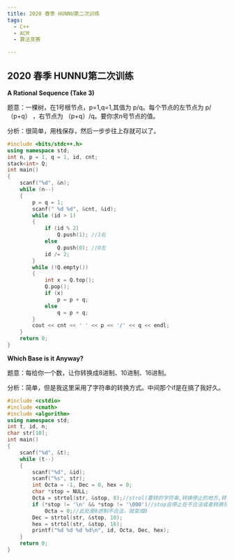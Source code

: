 ```yaml
---
title: 2020 春季 HUNNU第二次训练
tags:
  - C++
  - ACM
  - 算法竞赛

---
```


## 2020 春季 HUNNU第二次训练

**A Rational Sequence (Take 3)**

题意：一棵树，在1号根节点，p=1,q=1,其值为 p/q。每个节点的左节点为 p/（p+q） ，右节点为 （p+q）/q。要你求n号节点的值。

分析：很简单，用栈保存，然后一步步往上存就可以了。

```c++
#include <bits/stdc++.h>
using namespace std;
int n, p = 1, q = 1, id, cnt;
stack<int> Q;
int main()
{
    scanf("%d", &n);
    while (n--)
    {
        p = q = 1;
        scanf(" %d %d", &cnt, &id);
        while (id > 1)
        {
            if (id % 2)
                Q.push(1); //1右
            else
                Q.push(0); //0左
            id /= 2;
        }
        while (!Q.empty())
        {
            int x = Q.top();
            Q.pop();
            if (x)
                p = p + q;
            else
                q = p + q;
        }
        cout << cnt << ' ' << p << '/' << q << endl;
    }
    return 0;
}
```

**Which Base is it Anyway?**

题意：每给你一个数，让你转换成8进制、10进制、16进制。

分析：简单，但是我这里采用了字符串的转换方式。中间那个if是在搞了我好久。

```c++
#include <cstdio>
#include <cmath>
#include <algorithm>
using namespace std;
int t, id, n;
char str[10];
int main()
{
    scanf("%d", &t);
    while (t--)
    {
        scanf("%d", &id);
        scanf("%s", str);
        int Octa = -1, Dec = 0, hex = 0;
        char *stop = NULL;
        Octa = strtol(str, &stop, 8);//strol(要转的字符串,转换停止的地方,转换的进制)
        if (*stop != '\n' && *stop != '\000')//stop会停止在不合法或者转换完全之后的位置
            Octa = 0;//此处是8进制不合法，就变成0
        Dec = strtol(str, &stop, 10);
        hex = strtol(str, &stop, 16);
        printf("%d %d %d %d\n", id, Octa, Dec, hex);
    }
    return 0;
}
```

